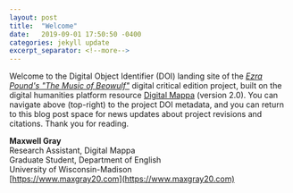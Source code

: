 ```yaml
---
layout: post
title:  "Welcome"
date:   2019-09-01 17:50:50 -0400
categories: jekyll update
excerpt_separator: <!--more-->
---
```

Welcome to the Digital Object Identifier (DOI) landing site of the [<i>Ezra Pound's "The Music of Beowulf"</i>](https://uw.digitalmappa.org/57) digital critical edition project, built on the digital humanities platform resource [Digital Mappa](https://www.digitalmappa.org) (version 2.0). You can navigate above (top-right) to the project DOI metadata, and you can return to this blog post space for news updates about project revisions and citations. Thank you for reading.

<b>Maxwell Gray</b><br/>
Research Assistant, Digital Mappa<br/>
Graduate Student, Department of English<br/>
University of Wisconsin-Madison<br/>
[https://www.maxgray20.com](https://www.maxgray20.com)
<!--more-->
